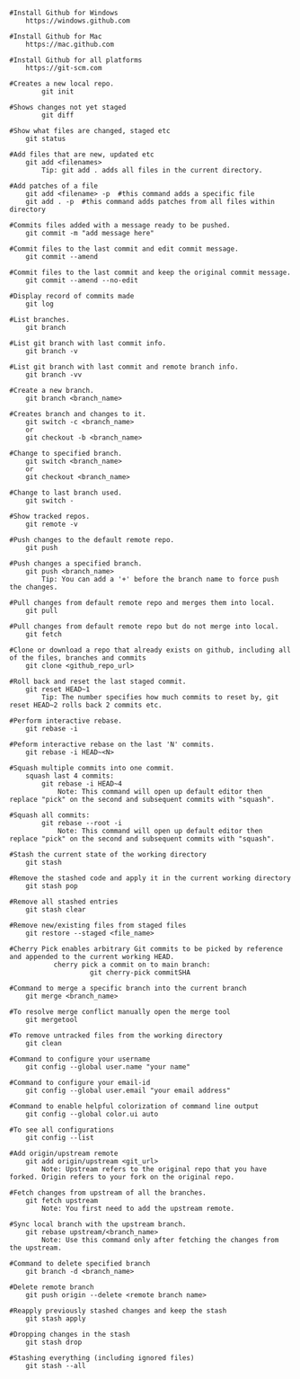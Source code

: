
	#Install Github for Windows
		https://windows.github.com
		
	#Install Github for Mac
		https://mac.github.com
	
	#Install Github for all platforms
		https://git-scm.com
	
	#Creates a new local repo.
	       	git init
	       
	#Shows changes not yet staged 
	       	git diff

	#Show what files are changed, staged etc
		git status

	#Add files that are new, updated etc
		git add <filenames>
			Tip: git add . adds all files in the current directory.
	
	#Add patches of a file
		git add <filename> -p  #this command adds a specific file
		git add . -p  #this command adds patches from all files within directory

	#Commits files added with a message ready to be pushed.
		git commit -m "add message here"
	
	#Commit files to the last commit and edit commit message.
		git commit --amend
	
	#Commit files to the last commit and keep the original commit message.
		git commit --amend --no-edit

	#Display record of commits made
		git log

	#List branches.
		git branch
		
	#List git branch with last commit info.
		git branch -v
		
	#List git branch with last commit and remote branch info.
		git branch -vv
		
	#Create a new branch.
		git branch <branch_name>
    
	#Creates branch and changes to it.
		git switch -c <branch_name>
		or
		git checkout -b <branch_name>

	#Change to specified branch.
		git switch <branch_name>
		or
		git checkout <branch_name>

	#Change to last branch used.
		git switch -

	#Show tracked repos.
		git remote -v	

	#Push changes to the default remote repo.
		git push
	
	#Push changes a specified branch.
		git push <branch_name>
			Tip: You can add a '+' before the branch name to force push the changes.

	#Pull changes from default remote repo and merges them into local.
		git pull

	#Pull changes from default remote repo but do not merge into local.
		git fetch
		
	#Clone or download a repo that already exists on github, including all of the files, branches and commits
		git clone <github_repo_url>

	#Roll back and reset the last staged commit.
		git reset HEAD~1
			Tip: The number specifies how much commits to reset by, git reset HEAD~2 rolls back 2 commits etc.
	
	#Perform interactive rebase.
		git rebase -i
	
	#Peform interactive rebase on the last 'N' commits.
		git rebase -i HEAD~<N>
    
	#Squash multiple commits into one commit.
		squash last 4 commits:
			git rebase -i HEAD~4
				Note: This command will open up default editor then replace "pick" on the second and subsequent commits with "squash".
        
	#Squash all commits:
			git rebase --root -i
				Note: This command will open up default editor then replace "pick" on the second and subsequent commits with "squash".

	#Stash the current state of the working directory
		git stash

	#Remove the stashed code and apply it in the current working directory
		git stash pop

	#Remove all stashed entries
		git stash clear
  
 	#Remove new/existing files from staged files
		git restore --staged <file_name>
		
	#Cherry Pick enables arbitrary Git commits to be picked by reference and appended to the current working HEAD.  
               cherry pick a commit on to main branch:
                        git cherry-pick commitSHA
  
	#Command to merge a specific branch into the current branch
		git merge <branch_name>

	#To resolve merge conflict manually open the merge tool
		git mergetool

	#To remove untracked files from the working directory
		git clean 

	#Command to configure your username
		git config --global user.name "your name"
		
	#Command to configure your email-id
		git config --global user.email "your email address"

	#Command to enable helpful colorization of command line output
		git config --global color.ui auto

	#To see all configurations
		git config --list
    
	#Add origin/upstream remote
		git add origin/upstream <git_url>
			Note: Upstream refers to the original repo that you have forked. Origin refers to your fork on the original repo.
	
	#Fetch changes from upstream of all the branches.
		git fetch upstream
			Note: You first need to add the upstream remote.
	
	#Sync local branch with the upstream branch.
		git rebase upstream/<branch_name>
			Note: Use this command only after fetching the changes from the upstream.

	#Command to delete specified branch
		git branch -d <branch_name>
	
	#Delete remote branch
		git push origin --delete <remote branch name>
	
  	#Reapply previously stashed changes and keep the stash
		git stash apply
    
	#Dropping changes in the stash
		git stash drop
    
	#Stashing everything (including ignored files)
		git stash --all
